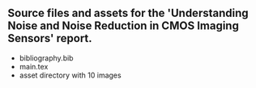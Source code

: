 ## Source files and assets for the 'Understanding Noise and Noise Reduction in CMOS Imaging Sensors' report.
- bibliography.bib
- main.tex
- asset directory with 10 images
